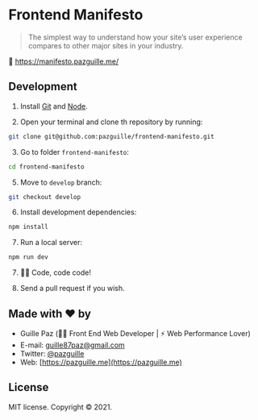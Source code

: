 # Frontend Manifesto
> The simplest way to understand how your site’s user experience compares to other major sites in your industry.

📜 https://manifesto.pazguille.me/

## Development

1. Install [Git](http://git-scm.com/) and [Node](http://nodejs.org/).

2. Open your terminal and clone th repository by running:

```sh
git clone git@github.com:pazguille/frontend-manifesto.git
```

3. Go to folder `frontend-manifesto`:

```sh
cd frontend-manifesto
```

5. Move to `develop` branch:

```sh
git checkout develop
```

6. Install development dependencies:

```sh
npm install
```

7. Run a local server:

```sh
npm run dev
```

7. 👨‍💻 Code, code code!

8. Send a pull request if you wish.

## Made with ❤ by

- Guille Paz (👨‍💻 Front End Web Developer | ⚡️ Web Performance Lover)
- E-mail: [guille87paz@gmail.com](mailto:guille87paz@gmail.com)
- Twitter: [@pazguille](https://twitter.com/pazguille)
- Web: [https://pazguille.me](https://pazguille.me)

## License

MIT license. Copyright © 2021.
